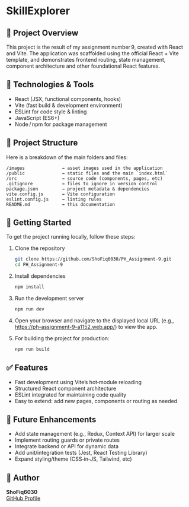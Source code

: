 # SkillExplorer

## 📌 Project Overview

This project is the result of my assignment number 9, created with React and Vite. The application was scaffolded using the official React + Vite template, and demonstrates frontend routing, state management, component architecture and other foundational React features.

## 🧰 Technologies & Tools

- React (JSX, functional components, hooks)
- Vite (fast build & development environment)
- ESLint for code style & linting
- JavaScript (ES6+)
- Node / npm for package management

## 📂 Project Structure

Here is a breakdown of the main folders and files:

```
/images              → asset images used in the application
/public              → static files and the main `index.html`
/src                 → source code (components, pages, etc)
.gitignore           → files to ignore in version control
package.json         → project metadata & dependencies
vite.config.js       → Vite configuration
eslint.config.js     → linting rules
README.md            → this documentation
```

## 🚀 Getting Started

To get the project running locally, follow these steps:

1. Clone the repository

   ```bash
   git clone https://github.com/ShoFiq6030/PH_Assignment-9.git
   cd PH_Assignment-9
   ```

2. Install dependencies

   ```bash
   npm install
   ```

3. Run the development server

   ```bash
   npm run dev
   ```

4. Open your browser and navigate to the displayed local URL (e.g., https://ph-assignment-9-a1152.web.app/) to view the app.

5. For building the project for production:
   ```bash
   npm run build
   ```

## ✅ Features

- Fast development using Vite’s hot‑module reloading
- Structured React component architecture
- ESLint integrated for maintaining code quality
- Easy to extend: add new pages, components or routing as needed

## 📌 Future Enhancements

- Add state management (e.g., Redux, Context API) for larger scale
- Implement routing guards or private routes
- Integrate backend or API for dynamic data
- Add unit/integration tests (Jest, React Testing Library)
- Expand styling/theme (CSS‑in‑JS, Tailwind, etc)

## 👤 Author

**ShoFiq6030**  
[GitHub Profile](https://github.com/ShoFiq6030)
